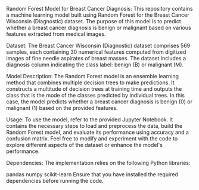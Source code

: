 Random Forest Model for Breast Cancer Diagnosis:
This repository contains a machine learning model built using Random Forest for the Breast Cancer Wisconsin (Diagnostic) dataset. The purpose of this model is to predict whether a breast cancer diagnosis is benign or malignant based on various features extracted from medical images.

Dataset:
The Breast Cancer Wisconsin (Diagnostic) dataset comprises 569 samples, each containing 30 numerical features computed from digitized images of fine needle aspirates of breast masses. The dataset includes a diagnosis column indicating the class label: benign (B) or malignant (M).

Model Description:
The Random Forest model is an ensemble learning method that combines multiple decision trees to make predictions. It constructs a multitude of decision trees at training time and outputs the class that is the mode of the classes predicted by individual trees. In this case, the model predicts whether a breast cancer diagnosis is benign (0) or malignant (1) based on the provided features.

Usage:
To use the model, refer to the provided Jupyter Notebook. It contains the necessary steps to load and preprocess the data, build the Random Forest model, and evaluate its performance using accuracy and a confusion matrix. Feel free to modify and experiment with the code to explore different aspects of the dataset or enhance the model's performance.

Dependencies:
The implementation relies on the following Python libraries:

pandas
numpy
scikit-learn
Ensure that you have installed the required dependencies before running the code.
